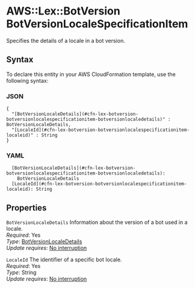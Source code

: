 # AWS::Lex::BotVersion BotVersionLocaleSpecificationItem<a name="aws-properties-lex-botversion-botversionlocalespecificationitem"></a>

Specifies the details of a locale in a bot version\.

## Syntax<a name="aws-properties-lex-botversion-botversionlocalespecificationitem-syntax"></a>

To declare this entity in your AWS CloudFormation template, use the following syntax:

### JSON<a name="aws-properties-lex-botversion-botversionlocalespecificationitem-syntax.json"></a>

```
{
  "[BotVersionLocaleDetails](#cfn-lex-botversion-botversionlocalespecificationitem-botversionlocaledetails)" : BotVersionLocaleDetails,
  "[LocaleId](#cfn-lex-botversion-botversionlocalespecificationitem-localeid)" : String
}
```

### YAML<a name="aws-properties-lex-botversion-botversionlocalespecificationitem-syntax.yaml"></a>

```
  [BotVersionLocaleDetails](#cfn-lex-botversion-botversionlocalespecificationitem-botversionlocaledetails): 
    BotVersionLocaleDetails
  [LocaleId](#cfn-lex-botversion-botversionlocalespecificationitem-localeid): String
```

## Properties<a name="aws-properties-lex-botversion-botversionlocalespecificationitem-properties"></a>

`BotVersionLocaleDetails`  <a name="cfn-lex-botversion-botversionlocalespecificationitem-botversionlocaledetails"></a>
Information about the version of a bot used in a locale\.  
*Required*: Yes  
*Type*: [BotVersionLocaleDetails](aws-properties-lex-botversion-botversionlocaledetails.md)  
*Update requires*: [No interruption](https://docs.aws.amazon.com/AWSCloudFormation/latest/UserGuide/using-cfn-updating-stacks-update-behaviors.html#update-no-interrupt)

`LocaleId`  <a name="cfn-lex-botversion-botversionlocalespecificationitem-localeid"></a>
The identifier of a specific bot locale\.  
*Required*: Yes  
*Type*: String  
*Update requires*: [No interruption](https://docs.aws.amazon.com/AWSCloudFormation/latest/UserGuide/using-cfn-updating-stacks-update-behaviors.html#update-no-interrupt)